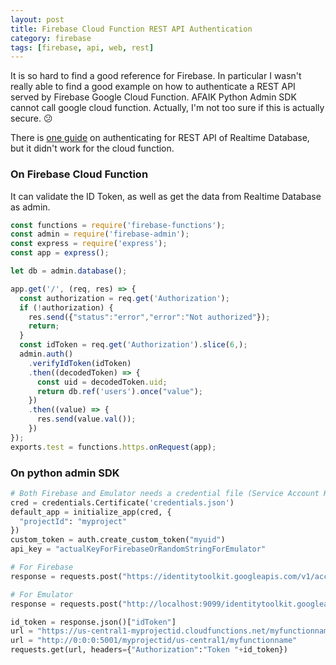 ```yaml
---
layout: post
title: Firebase Cloud Function REST API Authentication
category: firebase
tags: [firebase, api, web, rest]
---
```


It is so hard to find a good reference for Firebase. In particular I wasn't really able to find a good example on how to authenticate a REST API served by Firebase Google Cloud Function. AFAIK Python Admin SDK cannot call google cloud function. Actually, I'm not too sure if this is actually secure. :confused:

There is [one guide](https://firebase.google.com/docs/database/rest/auth#python) on authenticating for REST API of Realtime Database, but it didn't work for the cloud function.

### On Firebase Cloud Function

It can validate the ID Token, as well as get the data from Realtime Database as admin.

```javascript
const functions = require('firebase-functions');
const admin = require('firebase-admin');
const express = require('express');
const app = express();

let db = admin.database();

app.get('/', (req, res) => {
  const authorization = req.get('Authorization');
  if (!authorization) {
    res.send({"status":"error","error":"Not authorized"});
    return;
  }
  const idToken = req.get('Authorization').slice(6,);
  admin.auth()
    .verifyIdToken(idToken)
    .then((decodedToken) => {
      const uid = decodedToken.uid;
      return db.ref('users').once("value");
    })
    .then((value) => {
      res.send(value.val());
    })
});
exports.test = functions.https.onRequest(app);
```

### On python admin SDK

```python
# Both Firebase and Emulator needs a credential file (Service Account Key from Cloud Console)
cred = credentials.Certificate('credentials.json')
default_app = initialize_app(cred, {
  "projectId": "myproject"
})
custom_token = auth.create_custom_token("myuid")
api_key = "actualKeyForFirebaseOrRandomStringForEmulator"

# For Firebase
response = requests.post("https://identitytoolkit.googleapis.com/v1/accounts:signInWithCustomToken?key="+api_key, json={"token":custom_token,"returnSecureToken":True})

# For Emulator
response = requests.post("http://localhost:9099/identitytoolkit.googleapis.com/v1/accounts:signInWithCustomToken?key="+api_key, json={"token":custom_token,"returnSecureToken":True})

id_token = response.json()["idToken"]
url = "https://us-central1-myprojectid.cloudfunctions.net/myfunctionname"
url = "http://0:0:0:5001/myprojectid/us-central1/myfunctionname"
requests.get(url, headers={"Authorization":"Token "+id_token})
```
